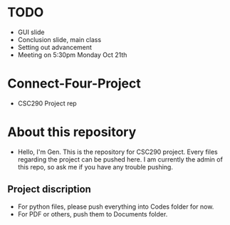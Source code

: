 # TODO
- GUI slide
- Conclusion slide, main class <Gen>
- Setting out advancement
- Meeting on 5:30pm Monday Oct 21th

# Connect-Four-Project
- CSC290 Project rep

# About this repository
- Hello, I'm Gen. This is the repository for CSC290 project. Every files regarding the project can be pushed here. I am currently the admin of this repo, so ask me if you have any trouble pushing.

## Project discription
- For python files, please push everything into Codes folder for now.
- For PDF or others, push them to Documents folder.
